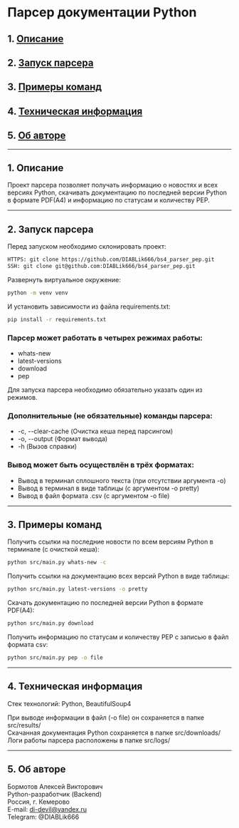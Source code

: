 # Парсер документации Python

## 1. [Описание](#1)
## 2. [Запуск парсера](#2)
## 3. [Примеры команд](#3)
## 4. [Техническая информация](#4)
## 5. [Об авторе](#5)

---
## 1. Описание <a id=1></a>

Проект парсера позволяет получать информацию о новостях и
всех версиях Python, скачивать документацию по последней версии Python
в формате PDF(A4) и информацию по статусам и количеству PEP.

---
## 2. Запуск парсера <a id=2></a>

Перед запуском необходимо склонировать проект:
```bash
HTTPS: git clone https://github.com/DIABLik666/bs4_parser_pep.git
SSH: git clone git@github.com:DIABLik666/bs4_parser_pep.git
```

Развернуть виртуальное окружение:
```bash
python -m venv venv
```

И установить зависимости из файла requirements.txt:
```bash
pip install -r requirements.txt
```

### Парсер может работать в четырех режимах работы:
- whats-new
- latest-versions
- download
- pep

Для запуска парсера необходимо обязательно указать один из режимов.

### Дополнительные (не обязательные) команды парсера:
- -c, --clear-cache (Очистка кеша перед парсингом)
- -o, --output (Формат вывода)
- -h (Вызов справки)

### Вывод может быть осуществлён в трёх форматах:
- Вывод в терминал сплошного текста (при отсутствии аргумента -o)
- Вывод в терминал в виде таблицы (с аргументом -o pretty)
- Вывод в файл формата .csv (с аргументом -o file)

---
## 3. Примеры команд <a id=3></a>

Получить ссылки на последние новости по всем версиям Python в терминале (с очисткой кеша):
```bash
python src/main.py whats-new -с
```

Получить ссылки на документацию всех версий Python в виде таблицы:
```bash
python src/main.py latest-versions -o pretty
```

Cкачать документацию по последней версии Python в формате PDF(A4):
```bash
python src/main.py download
```

Получить информацию по статусам и количеству PEP с записью в файл формата csv:
```bash
python src/main.py pep -o file
```

---
## 4. Техническая информация <a id=4></a>

Стек технологий: Python, BeautifulSoup4

При выводе информации в файл (-o file) он сохраняется в папке src/results/  
Скачанная документация Python сохраняется в папке src/downloads/  
Логи работы парсера расположены в папке src/logs/

---
## 5. Об авторе <a id=5></a>

Бормотов Алексей Викторович  
Python-разработчик (Backend)  
Россия, г. Кемерово  
E-mail: di-devil@yandex.ru  
Telegram: @DIABLik666
